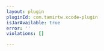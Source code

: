 ```yaml
---
layout: plugin
pluginId: com.tamirtw.xcode-plugin
isJarAvailable: true
error: ''
violations: []

---
```

